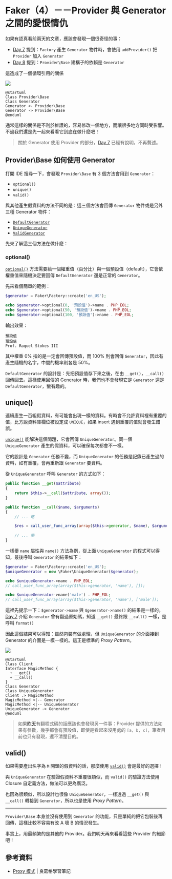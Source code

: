 # Faker（4）－－Provider 與 Generator 之間的愛恨情仇

如果有認真看前兩天的文章，應該會發現一個很奇怪的事：

* [Day 7][] 提到：`Factory` 產生 `Generator` 物件時，會使用 `addProvider()` 把 `Provider` 加入 `Generator`
* [Day 8][] 提到：`Provider\Base` 建構子的依賴是 `Generator`

這造成了一個循環引用的關係

![](http://www.plantuml.com/plantuml/png/SoWkIImgAStDuNBEIImkLWWeoY_BJ4ajYd5AB4w5YhcdvgKM9PRa5t71MGeskcXA4LAwTcXI3gbvAK0R0000)

```puml
@startuml
Class Provider\Base
Class Generator
Generator <- Provider\Base
Generator -> Provider\Base
@enduml
```

通常這樣的關係是不利於維護的，容易修改一個地方，而讓很多地方同時受影響。不過我們還是先一起來看看它到底在做什麼吧！

> 關於 Generator 使用 Provider 的部分，[Day 7][] 已經有說明，不再贅述。

## Provider\Base 如何使用 Generator

打開 IDE 搜尋一下，會發現 `Provider\Base` 有 3 個方法會用到 `Generator`：

* `optional()`
* `unique()`
* `valid()`

與其他產生假資料的方法不同的是：這三個方法會回傳 `Generator` 物件或是另外三種 Generator 物件：

* [`DefaultGenerator`](https://github.com/fzaninotto/Faker/blob/v1.7.1/src/Faker/DefaultGenerator.php)
* [`UniqueGenerator`](https://github.com/fzaninotto/Faker/blob/v1.7.1/src/Faker/UniqueGenerator.php)
* [`ValidGenerator`](https://github.com/fzaninotto/Faker/blob/v1.7.1/src/Faker/ValidGenerator.php)

先來了解這三個方法在做什麼：

### optional()

[`optional()`](https://github.com/fzaninotto/Faker/blob/v1.7.1/src/Faker/Provider/Base.php#L523-L537) 方法需要給一個權重值（百分比）與一個預設值（default），它會依權重值來隨機決定要回傳 `DefaultGenerator` 還是正常的 `Generator`。

先來看個簡單的範例：

```php
$generator = Faker\Factory::create('en_US');

echo $generator->optional(0, '預設值')->name . PHP_EOL;
echo $generator->optional(50, '預設值')->name . PHP_EOL;
echo $generator->optional(100, '預設值')->name . PHP_EOL;
```

輸出效果：

```
預設值
預設值
Prof. Raquel Stokes III
```

其中權重 0% 指的是一定會回傳預設值，而 100% 則會回傳 `Generator`，因此有產生隨機的名字，中間的機率則各是 50%。

`DefaultGenerator` 的設計是：先把預設值存下來之後，在由 `__get()`，`__call()` 回傳回去。這樣使用回傳的 Generator 時，我們也不會發現它是 `Generator` 還是 `DefaultGenerator`，蠻有趣的。

## unique()

連續產生一百組假資料，有可能會出現一樣的資料。有時會不允許資料裡有重覆的值，比方說資料庫欄位被設定成 `UNIQUE`，如果 insert 遇到重覆的值就會發生錯誤。

[`unique()`](https://github.com/fzaninotto/Faker/blob/v1.7.1/src/Faker/Provider/Base.php#L554-L560) 能解決這個問題，它會回傳 `UniqueGenerator`。同一個 `UniqueGenerator` 產生的假資料，可以確保每次都會不一樣。

它的設計是 `Generator` 任務不變，而 `UniqueGenerator` 的任務是記錄已產生過的資料，如有重覆，會再重新跟 `Generator` 要資料。

從 `UniqueGenerator` 呼叫 `Generator` 的[方式](https://github.com/fzaninotto/Faker/blob/v1.7.1/src/Faker/UniqueGenerator.php#L48)如下：

```php
public function __get($attribute)
{
    return $this->__call($attribute, array());
}

public function __call($name, $arguments)
{
    // ... 略

    $res = call_user_func_array(array($this->generator, $name), $arguments);
    
    // ... 略
}
```

一樣舉 `name` 屬性與 `name()` 方法為例，從上面 `UniqueGenerator` 的程式可以得知，最後呼叫 `Generator` 的結果如下：

```php
$generator = Faker\Factory::create('en_US');
$uniqueGenerator = new \Faker\UniqueGenerator($generator);

echo $uniqueGenerator->name . PHP_EOL;
// call_user_func_array(array($this->generator, 'name'), []);

echo $uniqueGenerator->name('male') . PHP_EOL;
// call_user_func_array(array($this->generator, 'name'), ['male']);
```

這裡先提示一下：`$generator->name` 與 `$generator->name()` 的結果是一樣的。[Day 7][] 介紹 `Generator` 曾有翻過原始碼，知道 `__get()` 最終跟 `__call()` 一樣，是呼叫 `format()`

因此這個結果可以得知：雖然包裝有做處理，但 `UniqueGenerator` 的介面接到 Generator 的介面是一模一樣的。這正是標準的 *Proxy Pattern*。

![](http://www.plantuml.com/plantuml/png/SoWkIImgAStDuNBEIImkLd3EoKpDA-7op2j9BKfBJ4vLy4rCpqpsJIt9o4zHgEPIKD1MY8zFJotHq8IoanDpSe2SMgX-zzIyrAB4almYA3yqBxEmD1LP56I-WfuTii5So9ROrEZg8Xc38OLk8XfVGTSEIRT3QbuAq7C0)

```puml
@startuml
Class Client
Interface MagicMethod {
  + __get()
  + __call()
}
Class Generator
Class UniqueGenerator
Client .> MagicMethod
MagicMethod <|-- Generator
MagicMethod <|-- UniqueGenerator
UniqueGenerator -> Generator
@enduml
```

> 如果[昨天][Day 8]有翻程式碼的話應該也會發現另一件事：Provider 提供的方法如果有參數，幾乎都會有預設值，即使是看起來沒用處的 `[a, b, c]`，筆者目前也只有發現，還不清楚目的。

## valid()

如果需要產出名字為 `M` 開頭的假資料的話，那麼使用 [`valid()`](https://github.com/fzaninotto/Faker/blob/v1.7.1/src/Faker/ValidGenerator.php) 會是最好的選擇！

與 `UniqueGenerator` 在驗證假資料不重覆很類似，而 `valid()` 的驗證方法使用 Closure 自定義方法，做法可以更為廣泛。

也因為很類似，所以設計也很像 `UniqueGenerator`，一樣透過 `__get()` 與 `__call()` 轉接到 `Generator`，所以也是使用 *Proxy Pattern*。

---

`Provider\Base` 本身並沒有使用到 `Generator` 的功能，只是單純的把它包裝後再回傳，這樣比較不容易有改 A 壞 B 的情況發生。

事實上，用最頻繁的是其他的 Provider。我們明天再來看看這些 Provider 的細節吧！

## 參考資料

* [Proxy 模式](https://openhome.cc/Gossip/DesignPattern/ProxyPattern.htm) | 良葛格學習筆記

[Day 7]: day07.md
[Day 8]: day08.md
